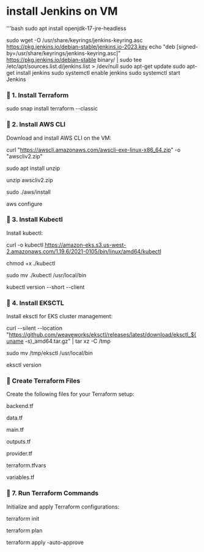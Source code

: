 # install Jenkins on VM

'''bash
 sudo apt install openjdk-17-jre-headless 

sudo wget -O /usr/share/keyrings/jenkins-keyring.asc \
  https://pkg.jenkins.io/debian-stable/jenkins.io-2023.key
echo "deb [signed-by=/usr/share/keyrings/jenkins-keyring.asc]" \
  https://pkg.jenkins.io/debian-stable binary/ | sudo tee \
  /etc/apt/sources.list.d/jenkins.list > /dev/null
sudo apt-get update
sudo apt-get install jenkins
sudo systemctl enable jenkins
sudo systemctl start Jenkins


### 📌 1. Install Terraform

sudo snap install terraform --classic

### 📌 2. Install AWS CLI

Download and install AWS CLI on the VM:

curl "https://awscli.amazonaws.com/awscli-exe-linux-x86_64.zip" -o "awscliv2.zip"

sudo apt install unzip

unzip awscliv2.zip

sudo ./aws/install

aws configure


### 📌 3. Install Kubectl

Install kubectl:

curl -o kubectl https://amazon-eks.s3.us-west-2.amazonaws.com/1.19.6/2021-0105/bin/linux/amd64/kubectl

chmod +x ./kubectl

sudo mv ./kubectl /usr/local/bin

kubectl version --short --client


### 📌 4. Install EKSCTL

Install eksctl for EKS cluster management:

curl --silent --location "https://github.com/weaveworks/eksctl/releases/latest/download/eksctl_$(uname -s)_amd64.tar.gz" | tar xz -C /tmp

sudo mv /tmp/eksctl /usr/local/bin

eksctl version
 
### 📌 Create Terraform Files

Create the following files for your Terraform setup:

backend.tf

data.tf

main.tf

outputs.tf

provider.tf

terraform.tfvars

variables.tf


### 📌 7. Run Terraform Commands

Initialize and apply Terraform configurations:

terraform init

terraform plan

terraform apply -auto-approve

